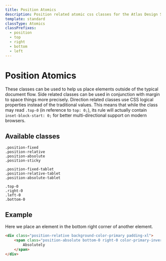 ```yaml
---
title: Position Atomics
description: Position related atomic css classes for the Atlas Design System
template: standard
classType: Atomics
classPrefixes:
  - position
  - top
  - right
  - bottom
  - left
---
```


# Position Atomics

These classes can be used to help us place elements outside of the typical document flow. Side related classes can be used in conjunction with margin to space things more precisely. Direction related classes use CSS logical properties instead of the traditional values. This means that while the class may read `.top-0` (in reference to `top: 0;`), its rule will actually contain `inset-block-start: 0;` for better multi-directional support on modern browsers.

## Available classes

```Text
.position-fixed
.position-relative
.position-absolute
.position-sticky

.position-fixed-tablet
.position-relative-tablet
.position-absolute-tablet

.top-0
.right-0
.left-0
.bottom-0
```

## Example

Here we place an element in the bottom right corner of another element.

```html
<div class="position-relative background-color-primary padding-xl">
	<span class="position-absolute bottom-0 right-0 color-primary-invert margin-sm">
		Absolutely
	</span>
</div>
```
